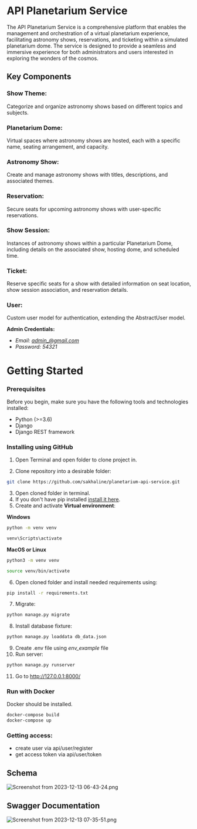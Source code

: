 # API Planetarium Service

The API Planetarium Service is a comprehensive platform that enables the management and orchestration of a virtual planetarium experience, facilitating astronomy shows, reservations, and ticketing within a simulated planetarium dome. The service is designed to provide a seamless and immersive experience for both administrators and users interested in exploring the wonders of the cosmos.

## Key Components
### Show Theme:

Categorize and organize astronomy shows based on different topics and subjects.
### Planetarium Dome:

Virtual spaces where astronomy shows are hosted, each with a specific name, seating arrangement, and capacity.
### Astronomy Show:

Create and manage astronomy shows with titles, descriptions, and associated themes.
### Reservation:

Secure seats for upcoming astronomy shows with user-specific reservations.
### Show Session:

Instances of astronomy shows within a particular Planetarium Dome, including details on the associated show, hosting dome, and scheduled time.
### Ticket:

Reserve specific seats for a show with detailed information on seat location, show session association, and reservation details.

### User:
Custom user model for authentication, extending the AbstractUser model.

**Admin Credentials:**

  - *Email: admin_@gmail.com*
  - *Password: 54321*

# Getting Started
### Prerequisites
Before you begin, make sure you have the following tools and technologies installed:

- Python (>=3.6)
- Django
- Django REST framework

### Installing using GitHub
1. Open Terminal and open folder to clone project in.

2. Clone repository into a desirable folder:
```bash
git clone https://github.com/sakhaline/planetarium-api-service.git
```
3. Open cloned folder in terminal.
4. If you don't have pip installed [install it here](https://pip.pypa.io/en/stable/installation/#).
5. Create and activate **Virtual environment**:

**Windows**
```bash
python -m venv venv
```
```bash
venv\Scripts\activate
```
**MacOS or Linux**
```bash
python3 -m venv venv
```
```bash
source venv/bin/activate
```
6. Open cloned folder and install needed requirements using:
```bash
pip install -r requirements.txt
```
7. Migrate:
```bash
python manage.py migrate
```
8. Install database fixture:
```bash
python manage.py loaddata db_data.json
```
9. Create .env file using *env_example* file
10. Run server:
```bash
python manage.py runserver
```
11. Go to http://127.0.0.1:8000/
### Run with Docker
Docker should be installed.
```bash
docker-compose build
docker-compose up
```
### Getting access:
- create user via api/user/register
- get access token via api/user/token
## Schema
![Screenshot from 2023-12-13 06-43-24.png](..%2F..%2F..%2F..%2FPictures%2FScreenshots%2FScreenshot%20from%202023-12-13%2006-43-24.png)
## Swagger Documentation
![Screenshot from 2023-12-13 07-35-51.png](..%2F..%2F..%2F..%2FPictures%2FScreenshots%2FScreenshot%20from%202023-12-13%2007-35-51.png)